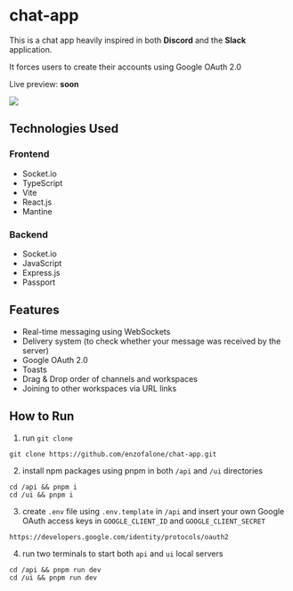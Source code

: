 # chat-app

This is a chat app heavily inspired in both **Discord** and the **Slack** application.

It forces users to create their accounts using Google OAuth 2.0

Live preview: **soon**

<img src="https://cdn.jsdelivr.net/gh/enzofalone/chat-app@main/screenshots/copying-workspace-to-clipboard.png"/>

## Technologies Used

### Frontend

- Socket.io
- TypeScript
- Vite
- React.js
- Mantine

### Backend

- Socket.io
- JavaScript
- Express.js
- Passport

## Features

- Real-time messaging using WebSockets
- Delivery system (to check whether your message was received by the server)
- Google OAuth 2.0
- Toasts
- Drag & Drop order of channels and workspaces
- Joining to other workspaces via URL links

## How to Run

1. run `git clone`

```
git clone https://github.com/enzofalone/chat-app.git
```

2. install npm packages using pnpm in both `/api` and `/ui` directories

```
cd /api && pnpm i
cd /ui && pnpm i
```

3. create `.env` file using `.env.template` in `/api` and insert your own Google OAuth access keys in `GOOGLE_CLIENT_ID` and `GOOGLE_CLIENT_SECRET`

```
https://developers.google.com/identity/protocols/oauth2
```

4. run two terminals to start both `api` and `ui` local servers

```
cd /api && pnpm run dev
cd /ui && pnpm run dev
```
